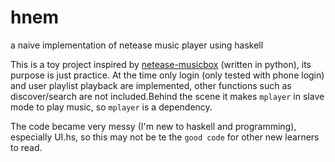 # hnem
a naive implementation of netease music player using haskell

This is a toy project inspired by [netease-musicbox](https://github.com/darknessomi/musicbox) (written in python), its purpose is just practice.
At the time only login (only tested with phone login) and user playlist playback are implemented, other functions such as discover/search are not
included.Behind the scene it makes `mplayer` in slave mode to play music, so `mplayer` is a dependency.

The code became very messy (I'm new to haskell and programming), especially UI.hs, so this may not be te the `good code` for other new learners to read.
